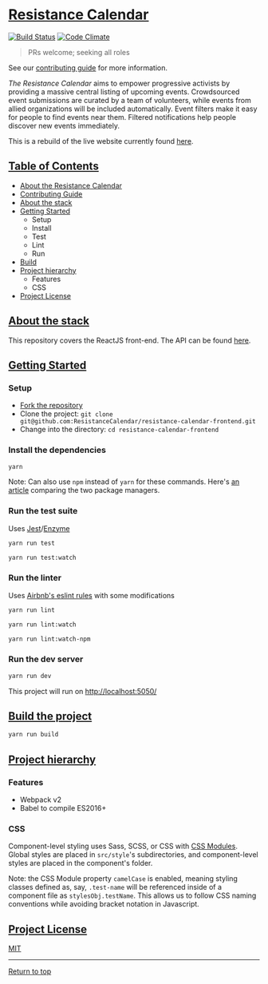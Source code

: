 # [Resistance Calendar](#resistance-calendar)
[![Build Status](https://travis-ci.org/ResistanceCalendar/resistance-calendar-frontend.svg?branch=master)](https://travis-ci.org/ResistanceCalendar/resistance-calendar-frontend)
[![Code Climate](https://codeclimate.com/github/ResistanceCalendar/resistance-calendar-frontend/badges/gpa.svg)](https://codeclimate.com/github/Resis/resistance-cal-fron)

> PRs welcome; seeking all roles

See our [contributing guide](CONTRIBUTING.md) for more information.

*The Resistance Calendar* aims to empower progressive activists by providing a massive central listing of upcoming events. Crowdsourced event submissions are curated by a team of volunteers, while events from allied organizations will be included automatically. Event filters make it easy for people to find events near them. Filtered notifications help people discover new events immediately.

This is a rebuild of the live website currently found [here](https://www.resistancecalendar.org/).

## [Table of Contents](#contents-anchor)

* [About the Resistance Calendar](#resistance-calendar)
* [Contributing Guide](CONTRIBUTING.md)
* [About the stack](#about-the-stack)
* [Getting Started](#getting-started)
  * Setup
  * Install
  * Test
  * Lint
  * Run
* [Build](#build-the-project)
* [Project hierarchy](#project-hierarchy)
  * Features
  * CSS
* [Project License](#project-license)

## [About the stack](#about-the-stack)

This repository covers the ReactJS front-end.  The API can be found [here](https://github.com/ResistanceCalendar/resistance-calendar-api).

## [Getting Started](#getting-started)

### Setup

- [Fork the repository](https://help.github.com/articles/fork-a-repo/)
- Clone the project: `git clone git@github.com:ResistanceCalendar/resistance-calendar-frontend.git`
- Change into the directory: `cd resistance-calendar-frontend`

### Install the dependencies

```sh
yarn
```
Note: Can also use `npm` instead of `yarn` for these commands.  Here's [an article](https://medium.com/@nikjohn/facebooks-yarn-vs-npm-is-yarn-really-better-1890b3ea6515#.mh12h39zm) comparing the two package managers.

### Run the test suite

Uses [Jest](https://facebook.github.io/jest/)/[Enzyme](http://airbnb.io/enzyme/)

```sh
yarn run test
```
```sh
yarn run test:watch
```

### Run the linter

Uses [Airbnb's eslint rules](https://github.com/airbnb/javascript/tree/master/packages/eslint-config-airbnb) with some modifications

```sh
yarn run lint
```
```sh
yarn run lint:watch
```
```sh
yarn run lint:watch-npm
```

### Run the dev server

```sh
yarn run dev
```

This project will run on [http://localhost:5050/](http://localhost:5050/)

## [Build the project](#build-the-project)

```sh
yarn run build
```

## [Project hierarchy](#project-hierarchy)

### Features

- Webpack v2
- Babel to compile ES2016+

### CSS

Component-level styling uses Sass, SCSS, or CSS with [CSS Modules](https://github.com/css-modules/css-modules).  Global styles are placed in `src/style`'s subdirectories, and component-level styles are placed in the component's folder.

Note: the CSS Module property `camelCase` is enabled, meaning styling classes defined as, say, `.test-name` will be referenced inside of a component file as `stylesObj.testName`.  This allows us to follow CSS naming conventions while avoiding bracket notation in Javascript.

## [Project License](#project-license)

[MIT](LICENSE)

---

[Return to top](#resistance-calendar)
